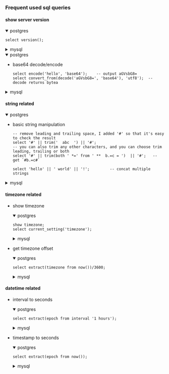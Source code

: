 ### Frequent used sql queries

#### show server version
<details open>
  <summary>postgres</summary>

    select version();
</details>
<details>
  <summary>mysql</summary>

    select version();
</details>

<details open><summary>postgres</summary>

* base64 decode/encode

      select encode('hello', 'base64');    -- output aGVsbG8=
      select convert_from(decode('aGVsbG8=', 'base64'), 'utf8');  -- decode returns bytea
</details>
<details><summary>mysql</summary>

* base64 decode/encode

      select to_base64('hello');    -- output aGVsbG8=
      select from_base64('aGVsbG8=');
</details>

#### string related

<details open>
  <summary>postgres</summary>
  
* basic string manipulation
  
      -- remove leading and trailing space, I added '#' so that it's easy to check the result
      select '#' || trim('  abc  ') || '#';
      -- you can also trim any other characters, and you can choose trim leading, trailing or both
      select '#' || trim(both ' *=' from ' **  b.=c = ')  || '#';   -- get `#b.=c#`
      
      select 'hello' || ' world' || '!';         -- concat multiple strings

</details>
<details>
  <summary>mysql</summary>

* basic string manipulation

      select trim('  abc  ');  -- remove leading and trailing space
      
      select concat('hello', ' world', '!');         -- concat multiple strings
</details>


#### timezone related
* show timezone
  <details open>
    <summary>postgres</summary>

      show timezone;
      select current_setting('timezone');
  </details>
  <details>
    <summary>mysql</summary>

      select @@session.time_zone;
  </details>

* get timezone offset
  <details open>
    <summary>postgres</summary>

      select extract(timezone from now())/3600;
  </details>
  <details>
    <summary>mysql</summary>

      select @@session.time_zone;
  </details>

#### datetime related
* interval to seconds
  <details open>
    <summary>postgres</summary>

      select extract(epoch from interval '1 hours');
  </details>
  <details>
    <summary>mysql</summary>

      --select @@session.time_zone;
  </details>
* timestamp to seconds
  <details open>
    <summary>postgres</summary>

      select extract(epoch from now());
  </details>
  <details>
    <summary>mysql</summary>

      select to_seconds(now());
  </details>
